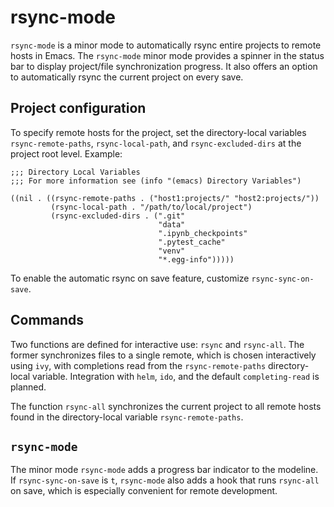 # rsync-mode

`rsync-mode` is a minor mode to automatically rsync entire projects to
remote hosts in Emacs. The `rsync-mode` minor mode provides a spinner
in the status bar to display project/file synchronization progress. It
also offers an option to automatically rsync the current project on
every save.

## Project configuration
To specify remote hosts for the project, set the directory-local
variables `rsync-remote-paths`, `rsync-local-path`, and
`rsync-excluded-dirs` at the project root level. Example:

``` emacs-lisp
;;; Directory Local Variables
;;; For more information see (info "(emacs) Directory Variables")

((nil . ((rsync-remote-paths . ("host1:projects/" "host2:projects/"))
         (rsync-local-path . "/path/to/local/project")
         (rsync-excluded-dirs . (".git"
                                 "data"
                                 ".ipynb_checkpoints"
                                 ".pytest_cache"
                                 "venv"
                                 "*.egg-info")))))
```
To enable the automatic rsync on save feature, customize `rsync-sync-on-save`.

## Commands
Two functions are defined for interactive use: `rsync` and
`rsync-all`. The former synchronizes files to a single remote, which
is chosen interactively using `ivy`, with completions read from the
`rsync-remote-paths` directory-local variable. Integration with
`helm`, `ido`, and the default `completing-read` is planned.

The function `rsync-all` synchronizes the current project to all
remote hosts found in the directory-local variable
`rsync-remote-paths`.

## `rsync-mode`
The minor mode `rsync-mode` adds a progress bar indicator to the
modeline. If `rsync-sync-on-save` is `t`, `rsync-mode` also adds a
hook that runs `rsync-all` on save, which is especially convenient for
remote development.
